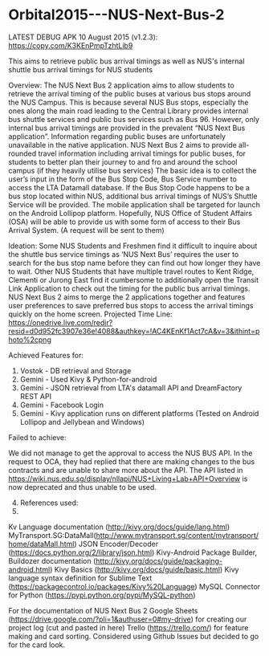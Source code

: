 # Orbital2015---NUS-Next-Bus-2


LATEST DEBUG APK 10 August 2015 (v1.2.3): https://copy.com/K3KEnPmpTzhtLib9

This aims to retrieve public bus arrival timings as well as NUS's internal shuttle bus arrival timings for NUS students 


Overview:
The NUS Next Bus 2 application aims to allow students to retrieve the arrival timing of the public buses at various bus stops around the NUS Campus. This is because several NUS Bus stops, especially the ones along the main road leading to the Central Library provides internal bus shuttle services and public bus services such as Bus 96.
However, only internal bus arrival timings are provided in the prevalent “NUS Next Bus application”. Information regarding public buses are unfortunately unavailable in the native application.
NUS Next Bus 2 aims to provide all-rounded travel information including arrival timings for public buses, for students to better plan their journey to and fro and around the school campus (if they heavily utilise bus services)
The basic idea is to collect the user’s input in the form of the Bus Stop Code, Bus Service number to access the LTA Datamall database. If the Bus Stop Code happens to be a bus stop located within NUS, additional bus arrival timings of NUS’s Shuttle Service will be provided. The mobile application shall be targeted for launch on the Android Lollipop platform.
Hopefully, NUS Office of Student Affairs (OSA)  will be able to provide us with some form of access to their Bus Arrival System. (A request will be sent to them)

 
Ideation:
Some NUS Students and Freshmen find it difficult to inquire about the shuttle bus service timings as ‘NUS Next Bus’ requires the user to search for the bus stop name before they can find out how longer they have to wait.
Other NUS Students that have multiple travel routes to Kent Ridge, Clementi or Jurong East find it cumbersome to additionally open the Transit Link Application to check out the timing for the public bus arrival timings.
NUS Next Bus 2 aims to merge the 2 applications together and features user preferences to save preferred bus stops to access the arrival timings quickly on the home screen.
Projected Time Line: https://onedrive.live.com/redir?resid=d0d952fc3907e36e!4088&authkey=!AC4KEnKf1Act7cA&v=3&ithint=photo%2cpng

 
Achieved Features for:

1. Vostok - DB retrieval and Storage
2. Gemini - Used Kivy & Python-for-android
3. Gemini - JSON retrieval from LTA's datamall API and DreamFactory REST API
4. Gemini - Facebook Login
5. Gemini - Kivy application runs on different platforms (Tested on Android Lollipop and Jellybean and Windows)

 

Failed to achieve:

We did not manage to get the approval to access the NUS BUS API. In the request to OCA, they had replied that there are making changes to the bus contracts and are unable to share more about the API. The API listed in https://wiki.nus.edu.sg/display/nllapi/NUS+Living+Lab+API+Overview is now deprecated and thus unable to be used.
 

4. References used:
5. 
Kv Language documentation (http://kivy.org/docs/guide/lang.html)
MyTransport.SG:DataMall(http://www.mytransport.sg/content/mytransport/home/dataMall.html)
JSON Encoder/Decoder (https://docs.python.org/2/library/json.html)
Kivy-Android Package Builder, Buildozer documentation (http://kivy.org/docs/guide/packaging-android.html)
Kivy Basics (http://kivy.org/docs/guide/basic.html)
Kivy language syntax definition for Sublime Text (https://packagecontrol.io/packages/Kivy%20Language)
MySQL Connector for Python (https://pypi.python.org/pypi/MySQL-python)

For the documentation of NUS Next Bus 2
Google Sheets (https://drive.google.com/?pli=1&authuser=0#my-drive) for creating our project log (cut and pasted in here)
Trello (https://trello.com/) for feature making and card sorting.  Considered using Github Issues but decided to go for the card look.


